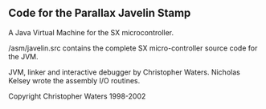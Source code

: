 Code for the Parallax Javelin Stamp
-----------------------------------

A Java Virtual Machine for the SX microcontroller.

/asm/javelin.src contains the complete SX micro-controller source code for the 
JVM.

JVM, linker and interactive debugger by Christopher Waters.
Nicholas Kelsey wrote the assembly I/O routines.

Copyright Christopher Waters 1998-2002
